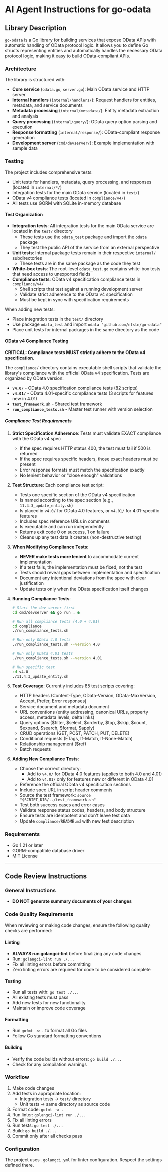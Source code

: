 # AI Agent Instructions for go-odata

## Library Description

`go-odata` is a Go library for building services that expose OData APIs with automatic handling of OData protocol logic. It allows you to define Go structs representing entities and automatically handles the necessary OData protocol logic, making it easy to build OData-compliant APIs.

### Architecture

The library is structured with:
- **Core service** (`odata.go`, `server.go`): Main OData service and HTTP server
- **Internal handlers** (`internal/handlers/`): Request handlers for entities, metadata, and service documents
- **Metadata processing** (`internal/metadata/`): Entity metadata extraction and analysis
- **Query processing** (`internal/query/`): OData query option parsing and execution
- **Response formatting** (`internal/response/`): OData-compliant response generation
- **Development server** (`cmd/devserver/`): Example implementation with sample data

### Testing

The project includes comprehensive tests:
- Unit tests for handlers, metadata, query processing, and responses (located in `internal/*/`)
- Integration tests for the main OData service (located in `test/`)
- OData v4 compliance tests (located in `compliance/v4/`)
- All tests use GORM with SQLite in-memory database

#### Test Organization

- **Integration tests**: All integration tests for the main OData service are located in the `test/` directory
  - These tests use the `odata_test` package and import the `odata` package
  - They test the public API of the service from an external perspective
- **Unit tests**: Internal package tests remain in their respective `internal/` subdirectories
  - These tests are in the same package as the code they test
- **White-box tests**: The root-level `odata_test.go` contains white-box tests that need access to unexported fields
- **Compliance tests**: OData v4 specification compliance tests in `compliance/v4/`
  - Shell scripts that test against a running development server
  - Validate strict adherence to the OData v4 specification
  - Must be kept in sync with specification requirements

When adding new tests:
- Place integration tests in the `test/` directory
- Use package `odata_test` and import `odata "github.com/nlstn/go-odata"`
- Place unit tests for internal packages in the same directory as the code

#### OData v4 Compliance Testing

**CRITICAL: Compliance tests MUST strictly adhere to the OData v4 specification.**

The `compliance/` directory contains executable shell scripts that validate the library's compliance with the official OData v4 specification. Tests are organized by OData version:

- **`v4.0/`** - OData 4.0 specification compliance tests (82 scripts)
- **`v4.01/`** - OData 4.01-specific compliance tests (3 scripts for features new in 4.01)
- **`test_framework.sh`** - Shared test framework
- **`run_compliance_tests.sh`** - Master test runner with version selection

##### Compliance Test Requirements

1. **Strict Specification Adherence**: Tests must validate EXACT compliance with the OData v4 spec
   - If the spec requires HTTP status 400, the test must fail if 500 is returned
   - If the spec requires specific headers, those exact headers must be present
   - Error response formats must match the specification exactly
   - No lenient behavior or "close enough" validations

2. **Test Structure**: Each compliance test script:
   - Tests one specific section of the OData v4 specification
   - Is named according to the spec section (e.g., `11.4.3_update_entity.sh`)
   - Is placed in `v4.0/` for OData 4.0 features, or `v4.01/` for 4.01-specific features
   - Includes spec reference URLs in comments
   - Is executable and can run independently
   - Returns exit code 0 on success, 1 on failure
   - Cleans up any test data it creates (non-destructive testing)

3. **When Modifying Compliance Tests**:
   - **NEVER make tests more lenient** to accommodate current implementation
   - If a test fails, the implementation must be fixed, not the test
   - Tests should reveal gaps between implementation and specification
   - Document any intentional deviations from the spec with clear justification
   - Update tests only when the OData specification itself changes

4. **Running Compliance Tests**:
   ```bash
   # Start the dev server first
   cd cmd/devserver && go run . &
   
   # Run all compliance tests (4.0 + 4.01)
   cd compliance
   ./run_compliance_tests.sh
   
   # Run only OData 4.0 tests
   ./run_compliance_tests.sh --version 4.0
   
   # Run only OData 4.01 tests
   ./run_compliance_tests.sh --version 4.01
   
   # Run specific test
   cd v4.0
   ./11.4.3_update_entity.sh
   ```

5. **Test Coverage**: Currently includes 85 test scripts covering:
   - HTTP headers (Content-Type, OData-Version, OData-MaxVersion, Accept, Prefer, Error responses)
   - Service document and metadata document
   - URL conventions (entity addressing, canonical URLs, property access, metadata levels, delta links)
   - Query options ($filter, $select, $orderby, $top, $skip, $count, $expand, $search, $format, $apply)
   - CRUD operations (GET, POST, PATCH, PUT, DELETE)
   - Conditional requests (ETags, If-Match, If-None-Match)
   - Relationship management ($ref)
   - Batch requests

6. **Adding New Compliance Tests**:
   - Choose the correct directory:
     - Add to `v4.0/` for OData 4.0 features (applies to both 4.0 and 4.01)
     - Add to `v4.01/` only for features new or different in OData 4.01
   - Reference the official OData v4 specification sections
   - Include spec URL in script header comments
   - Source the test framework: `source "$SCRIPT_DIR/../test_framework.sh"`
   - Test both success cases and error cases
   - Validate response status codes, headers, and body structure
   - Ensure tests are idempotent and don't leave test data
   - Update `compliance/README.md` with new test description

### Requirements

- Go 1.21 or later
- GORM-compatible database driver
- MIT License

---

## Code Review Instructions

### General Instructions

- **DO NOT generate summary documents of your changes**

### Code Quality Requirements

When reviewing or making code changes, ensure the following quality checks are performed:

#### Linting
- **ALWAYS run golangci-lint** before finalizing any code changes
- Run: `golangci-lint run ./...`
- Fix all linting errors before committing
- Zero linting errors are required for code to be considered complete

#### Testing
- Run all tests with: `go test ./...`
- All existing tests must pass
- Add new tests for new functionality
- Maintain or improve code coverage

#### Formatting
- Run `gofmt -w .` to format all Go files
- Follow Go standard formatting conventions

#### Building
- Verify the code builds without errors: `go build ./...`
- Check for any compilation warnings

### Workflow

1. Make code changes
2. Add tests in appropriate location:
   - Integration tests → `test/` directory
   - Unit tests → same directory as source code
3. Format code: `gofmt -w .`
4. Run linter: `golangci-lint run ./...`
5. Fix all linting errors
6. Run tests: `go test ./...`
7. Build: `go build ./...`
8. Commit only after all checks pass

### Configuration

The project uses `.golangci.yml` for linter configuration. Respect the settings defined there.
